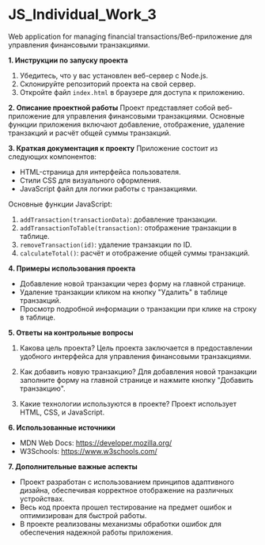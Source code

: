 # JS_Individual_Work_3

Web application for managing financial transactions/Веб-приложение для управления финансовыми транзакциями.

**1. Инструкции по запуску проекта**
1. Убедитесь, что у вас установлен веб-сервер с Node.js.
2. Склонируйте репозиторий проекта на свой сервер.
3. Откройте файл `index.html` в браузере для доступа к приложению.

**2. Описание проектной работы**
Проект представляет собой веб-приложение для управления финансовыми транзакциями. Основные функции приложения включают добавление, отображение, удаление транзакций и расчёт общей суммы транзакций.

**3. Краткая документация к проекту**
Приложение состоит из следующих компонентов:
- HTML-страница для интерфейса пользователя.
- Стили CSS для визуального оформления.
- JavaScript файл для логики работы с транзакциями.

Основные функции JavaScript:
1. `addTransaction(transactionData)`: добавление транзакции.
2. `addTransactionToTable(transaction)`: отображение транзакции в таблице.
3. `removeTransaction(id)`: удаление транзакции по ID.
4. `calculateTotal()`: расчёт и отображение общей суммы транзакций.

**4. Примеры использования проекта**
- Добавление новой транзакции через форму на главной странице.
- Удаление транзакции кликом на кнопку "Удалить" в таблице транзакций.
- Просмотр подробной информации о транзакции при клике на строку в таблице.

**5. Ответы на контрольные вопросы**
1. Какова цель проекта?
   Цель проекта заключается в предоставлении удобного интерфейса для управления финансовыми транзакциями.

2. Как добавить новую транзакцию?
   Для добавления новой транзакции заполните форму на главной странице и нажмите кнопку "Добавить транзакцию".

3. Какие технологии используются в проекте?
   Проект использует HTML, CSS, и JavaScript.

**6. Использованные источники**
- MDN Web Docs: https://developer.mozilla.org/
- W3Schools: https://www.w3schools.com/

**7. Дополнительные важные аспекты**
* Проект разработан с использованием принципов адаптивного дизайна, обеспечивая корректное отображение на различных устройствах.
* Весь код проекта прошел тестирование на предмет ошибок и оптимизирован для быстрой работы.
* В проекте реализованы механизмы обработки ошибок для обеспечения надежной работы приложения.
